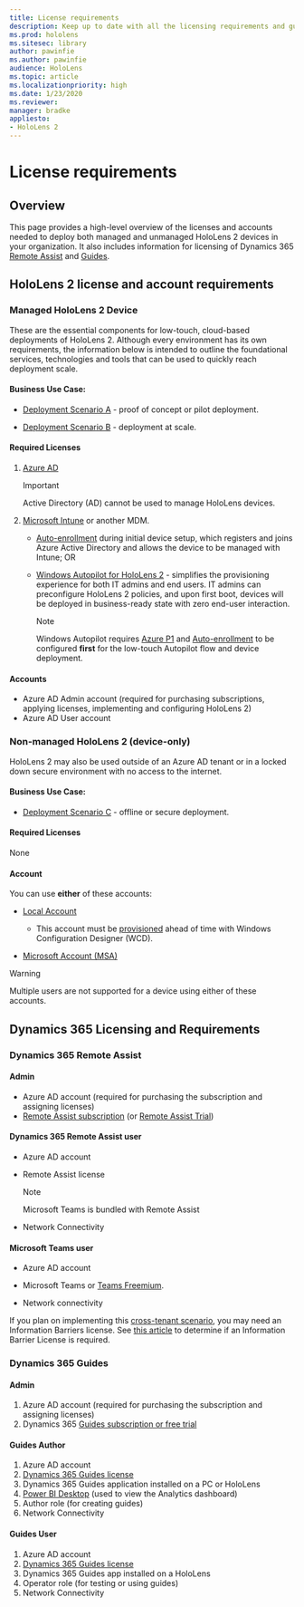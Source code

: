 ```yaml
---
title: License requirements
description: Keep up to date with all the licensing requirements and guidelines you need for mobile device management, HoloLens, and Remote Assist.
ms.prod: hololens
ms.sitesec: library
author: pawinfie
ms.author: pawinfie
audience: HoloLens
ms.topic: article
ms.localizationpriority: high
ms.date: 1/23/2020
ms.reviewer: 
manager: bradke
appliesto:
- HoloLens 2
---
```


# License requirements

## Overview
This page provides a high-level overview of the licenses and accounts needed to deploy both managed and unmanaged HoloLens 2 devices in your organization. It also includes information for licensing of Dynamics 365 [Remote Assist](#dynamics-365-remote-assist) and [Guides](#dynamics-365-guides).

## HoloLens 2 license and account requirements

### Managed HoloLens 2 Device

These are the essential components for low-touch, cloud-based deployments of HoloLens 2. Although every environment has its own requirements, the information below is intended to outline the foundational services, technologies and tools that can be used to quickly reach deployment scale.

#### Business Use Case: 

- [Deployment Scenario A](hololens-requirements.md#scenario-a-deploy-to-cloud-connected-devices) - proof of concept or pilot deployment.

- [Deployment Scenario B](hololens-requirements.md#scenario-b-deploy-inside-your-organizations-network) - deployment at scale.

#### Required Licenses

1. [Azure AD](https://docs.microsoft.com/azure/active-directory/)

    > [!IMPORTANT]
    > Active Directory (AD) cannot be used to manage HoloLens devices.
    
2. [Microsoft Intune](https://docs.microsoft.com/mem/intune/fundamentals/what-is-intune) or another MDM.
    - [Auto-enrollment](https://docs.microsoft.com/mem/intune/enrollment/windows-enroll#enable-windows-10-automatic-enrollment) during initial device setup, which registers and joins Azure Active Directory and allows the device to be managed with Intune; OR
    - [Windows Autopilot for HoloLens 2](hololens2-autopilot.md) - simplifies the provisioning experience for both IT admins and end users. IT admins can preconfigure HoloLens 2 policies, and upon first boot, devices will be deployed in business-ready state with zero end-user interaction. 

      > [!NOTE]
      > Windows Autopilot requires [Azure P1](https://docs.microsoft.com/azure/active-directory/fundamentals/active-directory-whatis) and [Auto-enrollment](https://docs.microsoft.com/mem/intune/enrollment/windows-enroll#enable-windows-10-automatic-enrollment) to be configured **first** for the low-touch Autopilot flow and device deployment.

#### Accounts
- Azure AD Admin account (required for purchasing subscriptions, applying licenses, implementing and configuring HoloLens 2)
- Azure AD User account  

### Non-managed HoloLens 2 (device-only)
HoloLens 2 may also be used outside of an Azure AD tenant or in a locked down secure environment with no access to the internet. 
#### Business Use Case: 

- [Deployment Scenario C](hololens-requirements.md#scenario-c-deploy-in-secure-offline-environment) - offline or secure deployment.

#### Required Licenses
None

#### Account
You can use **either** of these accounts:
- [Local Account](https://docs.microsoft.com/windows/security/identity-protection/access-control/local-accounts)

    - This account must be [provisioned](hololens-provisioning.md#provisioning-package-hololens-wizard) ahead of time with Windows Configuration Designer (WCD).

- [Microsoft Account (MSA)](https://docs.microsoft.com/windows/security/identity-protection/access-control/microsoft-accounts)

> [!WARNING]
> Multiple users are not supported for a device using either of these accounts.

## Dynamics 365 Licensing and Requirements

### Dynamics 365 Remote Assist 

#### Admin

- Azure AD account (required for purchasing the subscription and assigning licenses)
- [Remote Assist subscription](/dynamics365/mixed-reality/remote-assist/buy-and-deploy-remote-assist) (or [Remote Assist Trial](/dynamics365/mixed-reality/remote-assist/try-remote-assist))
    
#### Dynamics 365 Remote Assist user

- Azure AD account

- Remote Assist license 

  > [!NOTE]
  > Microsoft Teams is bundled with Remote Assist

- Network Connectivity

#### Microsoft Teams user

- Azure AD account

- Microsoft Teams or [Teams Freemium](https://products.office.com/microsoft-teams/free).

- Network connectivity

If you plan on implementing this [cross-tenant scenario](/dynamics365/mixed-reality/remote-assist/cross-tenant-overview#scenario-2-leasing-services-to-other-tenants), you may need an Information Barriers license. See [this article](/dynamics365/mixed-reality/remote-assist/cross-tenant-licensing-implementation#step-1-determine-if-information-barriers-are-necessary) to determine if an Information Barrier License is required.

### Dynamics 365 Guides 

#### Admin

1. Azure AD account (required for purchasing the subscription and assigning licenses)
2. Dynamics 365 [Guides subscription or free trial](https://docs.microsoft.com/dynamics365/mixed-reality/guides/setup-step-one)

#### Guides Author

1. Azure AD account
1. [Dynamics 365 Guides license](/dynamics365/mixed-reality/guides/requirements)
1. Dynamics 365 Guides application installed on a PC or HoloLens
1. [Power BI Desktop](https://powerbi.microsoft.com/desktop/) (used to view the Analytics dashboard)
1. Author role (for creating guides)
1. Network Connectivity

#### Guides User

1. Azure AD account
1. [Dynamics 365 Guides license](/dynamics365/mixed-reality/guides/requirements)
1. Dynamics 365 Guides app installed on a HoloLens
1. Operator role (for testing or using guides)
1. Network Connectivity
